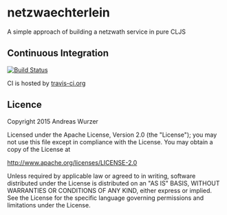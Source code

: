 netzwaechterlein
================

A simple approach of building a netzwath service in pure CLJS

## Continuous Integration

[![Build Status](https://travis-ci.org/andeee/netzwaechterlein.svg?branch=master)](https://travis-ci.org/andeee/netzwaechterlein)

CI is hosted by [travis-ci.org](http://travis-ci.org)

## Licence

Copyright 2015 Andreas Wurzer

Licensed under the Apache License, Version 2.0 (the "License");
you may not use this file except in compliance with the License.
You may obtain a copy of the License at

http://www.apache.org/licenses/LICENSE-2.0

Unless required by applicable law or agreed to in writing, software
distributed under the License is distributed on an "AS IS" BASIS,
WITHOUT WARRANTIES OR CONDITIONS OF ANY KIND, either express or implied.
See the License for the specific language governing permissions and
limitations under the License.
